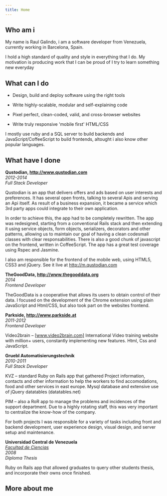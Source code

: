 ```yaml
---
title: Home
---
```


Who am i
--------

My name is Raul Galindo, i am a software developer from Venezuela, currently working in Barcelona, Spain.

I hold a high standard of quality and style in everything that I do. 
My motivation is producing work that I can be proud of
I try to learn something new everyday  

What can I do
-------------

* Design, build and deploy software using the right tools

* Write highly-scalable, modular and self-explaining code

* Pixel perfect, clean-coded, valid, and cross-browser websites

* Write truly responsive 'mobile first' HTML/CSS

I mostly use ruby and a SQL server to build backends and JavaScript/CoffeeScript to build frontends, altought i also know other popular languages. 


What have I done
----------------

**Qustodian, <http://www.qustodian.com>**  
*2012-2014*  
*Full Stack Developer*

Qustodian is an app that delivers offers and ads based on user interests and preferences. It has several open fronts, talking to several Apis and serving an Api itself. As result of a business expansion, it became a service which 3rd party apps could integrate to their own application.

In order to achieve this, the app had to be completely rewritten. The app was redesigned, starting from a conventional Rails stack and then extending it using service objects, form objects, serializers, decorators and other patterns, allowing us to maintain our goal of having a clean codesmall classes with clear responsabilities. There is also a good chunk of javascript on the frontend, written in CoffeeScript. The app has a great test coverage using Rspec and Jasmine.

I also am responsible for the frontend of the mobile web, using HTML5, CSS3 and jQuery. See it live at <http://m.qustodian.com>


**TheGoodData, <http://www.thegooddata.org>**  
*2014*  
*Frontend Developer*

TheGoodData is a cooperative that allows its users to obtain control of their data. I focused on the development of the Chrome extension using plain JavaScript and Html/CSS, but also took part on the websites frontend.

**Parkside, <http://www.parkside.at>**  
*2011-2012*  
*Frontend Developer*  

Video2brain – [www.video2brain.com]
International Video training website with million+ users, constantly implementing new features. Html, Css and JavaScript.

**Gruebl Automatisierungstechnik**  
*2010-2011*  
*Full Stack Developer*

KVZ – standard Ruby on Rails app that gathered Project information, contacts and other information to help the workers to find accomodations, food and other services in east europe. Mysql database and extensive use of jQuery datatables (datatables.net)

PIM – also a RoR app to manage the problems and incidences of the support department. Due to a highly rotating staff, this was very important to centralize the know-how of the company.

For both projects I was responsible for a variety of tasks including front and backend development, user experience design, visual design, and server setup and maintenance.

**Universidad Central de Venezuela**  
*[Facultad de Ciencias](http://www.ciens.ucv.ve/ciens/)*  
*2008*  
*Diploma Thesis*

Ruby on Rails app that allowed graduates to query other students thesis, and incorporate their owns once finished.

More about me
-------------


